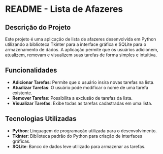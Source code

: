 # **README - Lista de Afazeres**

## **Descrição do Projeto**
Este projeto é uma aplicação de lista de afazeres desenvolvida em Python utilizando a biblioteca Tkinter para a interface gráfica e SQLite para o armazenamento de dados. A aplicação permite que os usuários adicionem, atualizem, removam e visualizem suas tarefas de forma simples e intuitiva.

## **Funcionalidades**
- **Adicionar Tarefas**: Permite que o usuário insira novas tarefas na lista.
- **Atualizar Tarefas**: O usuário pode modificar o nome de uma tarefa existente.
- **Remover Tarefas**: Possibilita a exclusão de tarefas da lista.
- **Visualizar Tarefas**: Exibe todas as tarefas cadastradas em uma lista.

## **Tecnologias Utilizadas**
- **Python**: Linguagem de programação utilizada para o desenvolvimento.
- **Tkinter**: Biblioteca padrão do Python para criação de interfaces gráficas.
- **SQLite**: Banco de dados leve utilizado para armazenar as tarefas.

